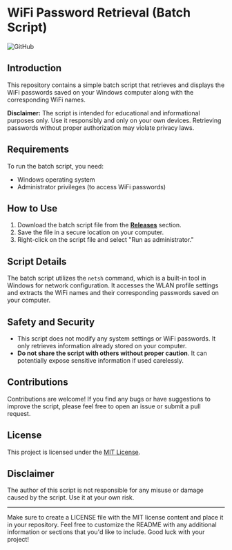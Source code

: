 # WiFi Password Retrieval (Batch Script)

![GitHub](https://img.shields.io/github/license/zarigata/WIFI_Windows)

## Introduction

This repository contains a simple batch script that retrieves and displays the WiFi passwords saved on your Windows computer along with the corresponding WiFi names.

**Disclaimer:** The script is intended for educational and informational purposes only. Use it responsibly and only on your own devices. Retrieving passwords without proper authorization may violate privacy laws.

## Requirements

To run the batch script, you need:

- Windows operating system
- Administrator privileges (to access WiFi passwords)

## How to Use

1. Download the batch script file from the [**Releases**](https://github.com/zarigata/WIFI_Windows/releases) section.
2. Save the file in a secure location on your computer.
3. Right-click on the script file and select "Run as administrator."

## Script Details

The batch script utilizes the `netsh` command, which is a built-in tool in Windows for network configuration. It accesses the WLAN profile settings and extracts the WiFi names and their corresponding passwords saved on your computer.

## Safety and Security

- This script does not modify any system settings or WiFi passwords. It only retrieves information already stored on your computer.
- **Do not share the script with others without proper caution**. It can potentially expose sensitive information if used carelessly.

## Contributions

Contributions are welcome! If you find any bugs or have suggestions to improve the script, please feel free to open an issue or submit a pull request.

## License

This project is licensed under the [MIT License](LICENSE).

## Disclaimer

The author of this script is not responsible for any misuse or damage caused by the script. Use it at your own risk.

---

Make sure to create a LICENSE file with the MIT license content and place it in your repository. Feel free to customize the README with any additional information or sections that you'd like to include. Good luck with your project!
